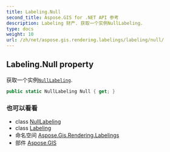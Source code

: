 ```yaml
---
title: Labeling.Null
second_title: Aspose.GIS for .NET API 参考
description: Labeling 财产. 获取一个实例NullLabeling.
type: docs
weight: 10
url: /zh/net/aspose.gis.rendering.labelings/labeling/null/
---
```

## Labeling.Null property

获取一个实例[`NullLabeling`](../../nulllabeling/).

```csharp
public static NullLabeling Null { get; }
```

### 也可以看看

* class [NullLabeling](../../nulllabeling/)
* class [Labeling](../)
* 命名空间 [Aspose.Gis.Rendering.Labelings](../../labeling/)
* 部件 [Aspose.GIS](../../../)


